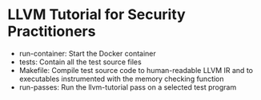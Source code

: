 # LLVM Tutorial for Security Practitioners

- run-container: Start the Docker container
- tests: Contain all the test source files
- Makefile: Compile test source code to human-readable LLVM IR and to
  executables instrumented with the memory checking function
- run-passes: Run the llvm-tutorial pass on a selected test program
